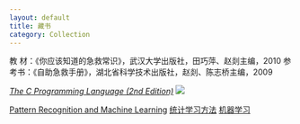 ```yaml
---
layout: default
title: 藏书
category: Collection
---
```


教  材：《你应该知道的急救常识》，武汉大学出版社，田巧萍、赵剡主编，2010
参考书：《自助急救手册》，湖北省科学技术出版社，赵剡、陈志桥主编，2009

[*The C Programming Language (2nd Edition)*](https://www.amazon.com/Programming-Language-Brian-W-Kernighan/dp/0131103628/ "by Brian Kernighan and Dennis Ritchie, Prentice Hall")
![](https://upload.wikimedia.org/wikipedia/en/5/5e/The_C_Programming_Language_cover.svg)

[Pattern Recognition and Machine Learning](https://www.amazon.cn/dp/0387310738/)
[统计学习方法](https://www.amazon.cn/dp/B007TSFMTA)
[机器学习](https://www.amazon.cn/dp/B01ARKEV1G)




